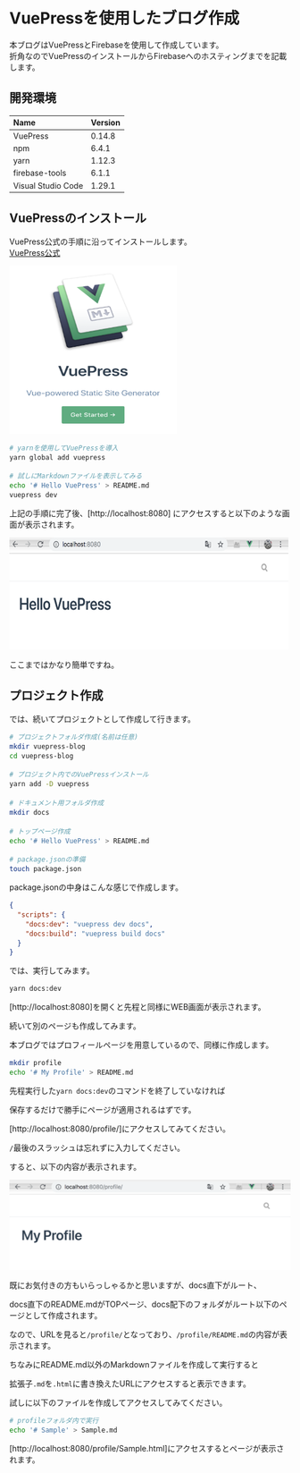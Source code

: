 
# VuePressを使用したブログ作成

本ブログはVuePressとFirebaseを使用して作成しています。  
折角なのでVuePressのインストールからFirebaseへのホスティングまでを記載します。

## 開発環境

|Name|Version|
|:--|:--|
|VuePress|0.14.8|
|npm|6.4.1|
|yarn|1.12.3|
|firebase-tools|6.1.1|
|Visual Studio Code|1.29.1|

## VuePressのインストール

VuePress公式の手順に沿ってインストールします。  
[VuePress公式](https://vuepress.vuejs.org/)

<!-- 画像サイズ指定したいからHTMLで記載 -->
<img src="./VuePress.png" width="300" height="300"/>

```bash
# yarnを使用してVuePressを導入
yarn global add vuepress

# 試しにMarkdownファイルを表示してみる
echo '# Hello VuePress' > README.md
vuepress dev
```

上記の手順に完了後、[http://localhost:8080] にアクセスすると以下のような画面が表示されます。

<img src="./VuePress2.png" width="500" height="200"/>



ここまではかなり簡単ですね。



## プロジェクト作成

では、続いてプロジェクトとして作成して行きます。



```bash
# プロジェクトフォルダ作成(名前は任意)
mkdir vuepress-blog
cd vuepress-blog

# プロジェクト内でのVuePressインストール
yarn add -D vuepress

# ドキュメント用フォルダ作成
mkdir docs

# トップページ作成
echo '# Hello VuePress' > README.md

# package.jsonの準備
touch package.json
```

package.jsonの中身はこんな感じで作成します。

```json
{
  "scripts": {
    "docs:dev": "vuepress dev docs",
    "docs:build": "vuepress build docs"
  }
}
```

では、実行してみます。

```bash
yarn docs:dev
```

[http://localhost:8080]を開くと先程と同様にWEB画面が表示されます。



続いて別のページも作成してみます。

本ブログではプロフィールページを用意しているので、同様に作成します。

```bash
mkdir profile
echo '# My Profile' > README.md
```

先程実行した`yarn docs:dev`のコマンドを終了していなければ

保存するだけで勝手にページが適用されるはずです。

[http://localhost:8080/profile/]にアクセスしてみてください。

`/`最後のスラッシュは忘れずに入力してください。

すると、以下の内容が表示されます。

![VuePress3](./VuePress3.png)

既にお気付きの方もいらっしゃるかと思いますが、docs直下がルート、

docs直下のREADME.mdがTOPページ、docs配下のフォルダがルート以下のページとして作成されます。

なので、URLを見ると`/profile/`となっており、`/profile/README.md`の内容が表示されます。



ちなみにREADME.md以外のMarkdownファイルを作成して実行すると

拡張子`.md`を`.html`に書き換えたURLにアクセスすると表示できます。

試しに以下のファイルを作成してアクセスしてみてください。

```bash
# profileフォルダ内で実行
echo '# Sample' > Sample.md
```

[http://localhost:8080/profile/Sample.html]にアクセスするとページが表示されます。
